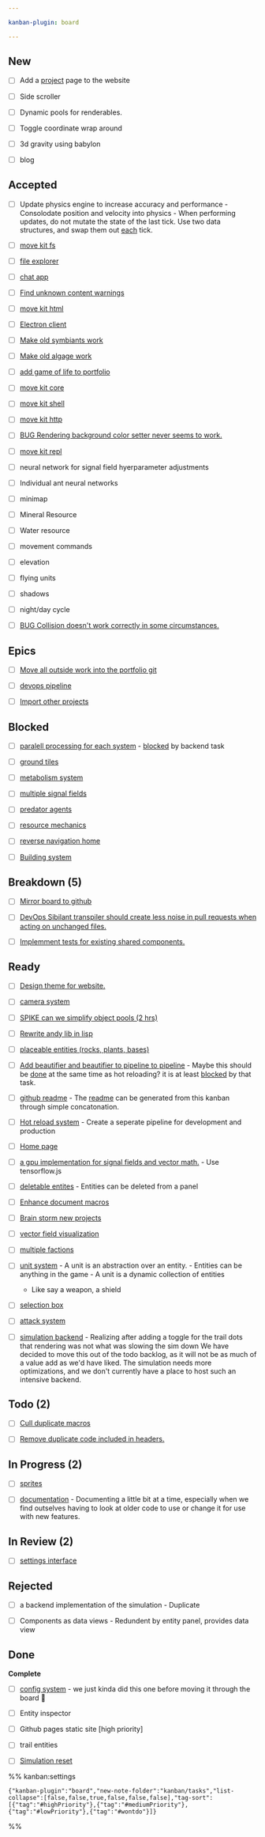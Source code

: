 ```yaml
---

kanban-plugin: board

---
```


## New

- [ ] Add a [project](project.md) page to the website
- [ ] Side scroller
- [ ] Dynamic pools for renderables.
- [ ] Toggle coordinate wrap around
- [ ] 3d gravity using babylon
- [ ] blog


## Accepted

- [ ] Update physics engine to increase accuracy and performance
	  - Consolodate position and velocity into physics
	  - When performing updates, do not mutate the state of the
	last tick. Use two data structures, and swap them out [each](../docs/Pools/Dynamic/each.md) tick.
- [ ] [move kit fs](tasks/move%20kit%20fs.md)
- [ ] [file explorer](tasks/file%20explorer.md)
- [ ] [chat app](tasks/chat%20app.md)
- [ ] [Find unknown content warnings](tasks/Find%20unknown%20content%20warnings.md)
- [ ] [move kit html](tasks/move%20kit%20html.md)
- [ ] [Electron client](tasks/Electron%20client.md)
- [ ] [Make old symbiants work](tasks/Make%20old%20symbiants%20work.md)
- [ ] [Make old algage work](tasks/Make%20old%20algage%20work.md)
- [ ] [add game of life to portfolio](tasks/add%20game%20of%20life%20to%20portfolio.md)
- [ ] [move kit core](tasks/move%20kit%20core.md)
- [ ] [move kit shell](tasks/move%20kit%20shell.md)
- [ ] [move kit http](tasks/move%20kit%20http.md)
- [ ] [BUG Rendering background color setter never seems to work.](tasks/BUG%20Rendering%20background%20color%20setter%20never%20seems%20to%20work..md)
- [ ] [move kit repl](tasks/move%20kit%20repl.md)
- [ ] neural network for signal field hyerparameter adjustments
- [ ] Individual ant neural networks
- [ ] minimap
- [ ] Mineral Resource
- [ ] Water resource
- [ ] movement commands
- [ ] elevation
- [ ] flying units
- [ ] shadows
- [ ] night/day cycle
- [ ] [BUG Collision doesn't work correctly in some circumstances.](tasks/BUG%20Collision%20doesn't%20work%20correctly%20in%20some%20circumstances..md)


## Epics

- [ ] [Move all outside work into the portfolio git](tasks/Move%20all%20outside%20work%20into%20the%20portfolio%20git.md)
- [ ] [devops pipeline](tasks/devops%20pipeline.md)
- [ ] [Import other projects](tasks/Import%20other%20projects.md)


## Blocked

- [ ] [paralell processing for each system](tasks/paralell%20processing%20for%20each%20system.md)
	  - [blocked](blocked.md) by backend task
- [ ] [ground tiles](tasks/ground%20tiles.md)
- [ ] [metabolism system](tasks/metabolism%20system.md)
- [ ] [multiple signal fields](tasks/multiple%20signal%20fields.md)
- [ ] [predator agents](tasks/predator%20agents.md)
- [ ] [resource mechanics](tasks/resource%20mechanics.md)
- [ ] [reverse navigation home](tasks/reverse%20navigation%20home.md)
- [ ] [Building system](tasks/Building%20system.md)


## Breakdown (5)

- [ ] [Mirror board to github](tasks/Mirror%20board%20to%20github.md)
- [ ] [DevOps Sibilant transpiler should create less noise in pull requests when acting on unchanged files.](tasks/DevOps%20Sibilant%20transpiler%20should%20create%20less%20noise%20in%20pull%20requests%20when%20acting%20on%20unchanged%20files..md)
- [ ] [Implemment tests for existing shared components.](tasks/Implemment%20tests%20for%20existing%20shared%20components..md)


## Ready

- [ ] [Design theme for website.](tasks/Design%20theme%20for%20website..md)
- [ ] [camera system](tasks/camera%20system.md)
- [ ] [SPIKE can we simplify object pools (2 hrs)](tasks/SPIKE%20can%20we%20simplify%20object%20pools%20(2%20hrs).md)
- [ ] [Rewrite andy lib in lisp](tasks/Rewrite%20andy%20lib%20in%20lisp.md)
- [ ] [placeable entities (rocks, plants, bases)](tasks/placeable%20entities%20(rocks,%20plants,%20bases).md)
- [ ] [Add beautifier and beautifier to pipeline to pipeline](tasks/Add%20beautifier%20and%20beautifier%20to%20pipeline%20to%20pipeline.md)
	  - Maybe this should be [done](done.md) at the same time as hot reloading? it is at least [blocked](blocked.md) by that task.
- [ ] [github readme](tasks/github%20readme.md)
	  - The [readme](../readme.md) can be generated from this kanban through simple concatonation.
- [ ] [Hot reload system](tasks/Hot%20reload%20system.md)
	  - Create a seperate pipeline for development and production
- [ ] [Home page](tasks/Home%20page.md)
- [ ] [a gpu implementation for signal fields and vector math.](tasks/a%20gpu%20implementation%20for%20signal%20fields%20and%20vector%20math..md)
	  - Use tensorflow.js
- [ ] [deletable entites](tasks/deletable%20entites.md)
	  - Entities can be deleted from a panel
- [ ] [Enhance document macros](tasks/Enhance%20document%20macros.md)
- [ ] [Brain storm new projects](tasks/Brain%20storm%20new%20projects.md)
- [ ] [vector field visualization](tasks/vector%20field%20visualization.md)
- [ ] [multiple factions](tasks/multiple%20factions.md)
- [ ] [unit system](tasks/unit%20system.md)
	  - A unit is an abstraction over an entity.
	  - Entities can be anything in the game
	  - A unit is a dynamic collection of entities
	- Like say a weapon, a shield
- [ ] [selection box](tasks/selection%20box.md)
- [ ] [attack system](tasks/attack%20system.md)
- [ ] [simulation backend](tasks/simulation%20backend.md)
	  - Realizing after adding a toggle for the trail dots that rendering was not what was slowing the sim down
	We have decided to move this out of the todo backlog, as it will not be as much of a value add as we'd 
	have liked. The simulation needs more optimizations, and we don't currently have a place to host such an intensive backend.


## Todo (2)

- [ ] [Cull duplicate macros](tasks/Cull%20duplicate%20macros.md)
- [ ] [Remove duplicate code included in headers.](tasks/Remove%20duplicate%20code%20included%20in%20headers..md)


## In Progress (2)

- [ ] [sprites](tasks/sprites.md)
- [ ] [documentation](tasks/documentation.md)
	  - Documenting a little bit at a time, especially when we find outselves having to look at older code to use or change it for use with new features.


## In Review (2)

- [ ] [settings interface](tasks/settings%20interface.md)


## Rejected

- [ ] a backend implementation of the simulation
	  - Duplicate
- [ ] Components as data views
	  - Redundent by entity panel, provides data view


## Done

**Complete**
- [ ] [config system](tasks/config%20system.md)
	  - we just kinda did this one before moving it through the board :shrug:
- [ ] Entity inspector
- [ ] Github pages static site [high priority]
- [ ] trail entities
- [ ] [Simulation reset](../Simulation%20reset.md)




%% kanban:settings
```
{"kanban-plugin":"board","new-note-folder":"kanban/tasks","list-collapse":[false,false,true,false,false,false],"tag-sort":[{"tag":"#highPriority"},{"tag":"#mediumPriority"},{"tag":"#lowPriority"},{"tag":"#wontdo"}]}
```
%%